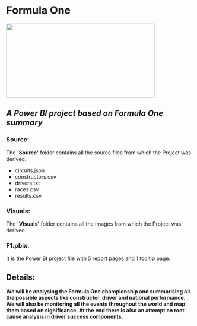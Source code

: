 # Formula One
<img src="https://i.pinimg.com/originals/be/32/fe/be32fe61944b433376718b5d2d42dfcb.jpg" width=400 height=200>

## *A Power BI project based on Formula One summary* </br>

### Source:
The **'Source'** folder contains all the source files from which the Project was derived. <br>
* circuits.json <br>
* constructors.csv <br>
* drivers.txt </br>
* races.csv </br>
* results.csv </br>

### Visuals:
The **'Visuals'** folder contains all the Images from which the Project was derived. <br>

### F1.pbix:
It is the Power BI project file with 5 report pages and 1 tooltip page.

## Details:
**We will be analysing the Formula One championship and summarising all the possible aspects like constructor, driver and national performance. We will also be monitoring all the events throughout the world and map them based on significance. At the end there is also an attempt on root cause analysis in driver success components.**
